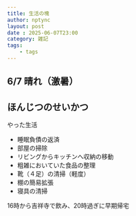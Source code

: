 ```yaml
---
title: 生活の塊
author: nptync
layout: post
date : 2025-06-07T23:00
category: 雑記
tags:
    - tags
---
```

## 6/7  晴れ（激暑）
## ほんじつのせいかつ
やった生活
- 睡眠負債の返済
- 部屋の掃除
- リビングからキッチンへ収納の移動
- 粗雑においていた食品の整理
- 靴（４足）の清掃（軽度）
- 棚の簡易拡張
- 寝具の清掃

16時から吉祥寺で飲み、20時過ぎに早期帰宅
